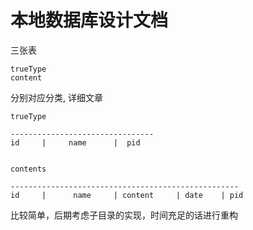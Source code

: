 本地数据库设计文档
===

三张表

```
trueType
content
```

分别对应分类, 详细文章

```
trueType

--------------------------------
id     |     name      |  pid


contents

---------------------------------------------------
id     |      name     | content     | date    | pid
```
比较简单，后期考虑子目录的实现，时间充足的话进行重构
